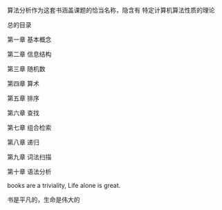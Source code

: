 算法分析作为这套书涵盖课题的恰当名称，隐含有 特定计算机算法性质的理论

总的目录

第一章 基本概念

第二章 信息结构

第三章 随机数

第四章 算术

第五章 排序

第六章 查找

第七章 组合检索

第八章 递归

第九章 词法扫描

第十章 语法分析

books are a triviality, Life alone is great.

书是平凡的，生命是伟大的
